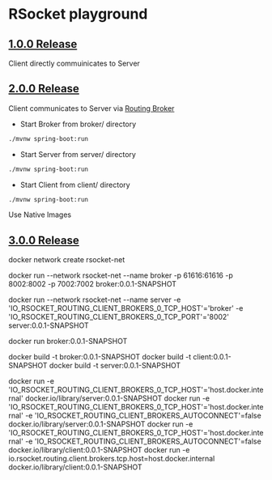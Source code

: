 # RSocket playground

## [1.0.0 Release](https://github.com/poprygun/r-chachkies/releases/tag/1.0.0)

Client directly commuinicates to Server

## [2.0.0 Release](https://github.com/poprygun/r-chachkies/releases/tag/2.0.0)

Client communicates to Server via [Routing Broker](https://github.com/spencergibb/rsocket-routing-sample)

- Start Broker from broker/ directory

```bash
./mvnw spring-boot:run
```

- Start Server from server/ directory

```bash
./mvnw spring-boot:run
```

- Start Client from client/ directory

```bash
./mvnw spring-boot:run
```

Use Native Images

## [3.0.0 Release](https://github.com/poprygun/r-chachkies/releases/tag/3.0.0)

docker network create rsocket-net

docker run --network rsocket-net --name broker -p 61616:61616 -p 8002:8002 -p 7002:7002 broker:0.0.1-SNAPSHOT

docker run --network rsocket-net --name server -e 'IO_RSOCKET_ROUTING_CLIENT_BROKERS_0_TCP_HOST'='broker' -e 'IO_RSOCKET_ROUTING_CLIENT_BROKERS_0_TCP_PORT'='8002' server:0.0.1-SNAPSHOT

docker run broker:0.0.1-SNAPSHOT


docker build -t broker:0.0.1-SNAPSHOT
docker build -t client:0.0.1-SNAPSHOT
docker build -t server:0.0.1-SNAPSHOT

docker run -e 'IO_RSOCKET_ROUTING_CLIENT_BROKERS_0_TCP_HOST'='host.docker.internal' docker.io/library/server:0.0.1-SNAPSHOT
docker run -e 'IO_RSOCKET_ROUTING_CLIENT_BROKERS_0_TCP_HOST'='host.docker.internal' -e 'IO_RSOCKET_ROUTING_CLIENT_BROKERS_AUTOCONNECT'=false docker.io/library/server:0.0.1-SNAPSHOT
docker run -e 'IO_RSOCKET_ROUTING_CLIENT_BROKERS_0_TCP_HOST'='host.docker.internal' -e 'IO_RSOCKET_ROUTING_CLIENT_BROKERS_AUTOCONNECT'=false docker.io/library/client:0.0.1-SNAPSHOT
docker run -e io.rsocket.routing.client.brokers.tcp.host=host.docker.internal docker.io/library/client:0.0.1-SNAPSHOT